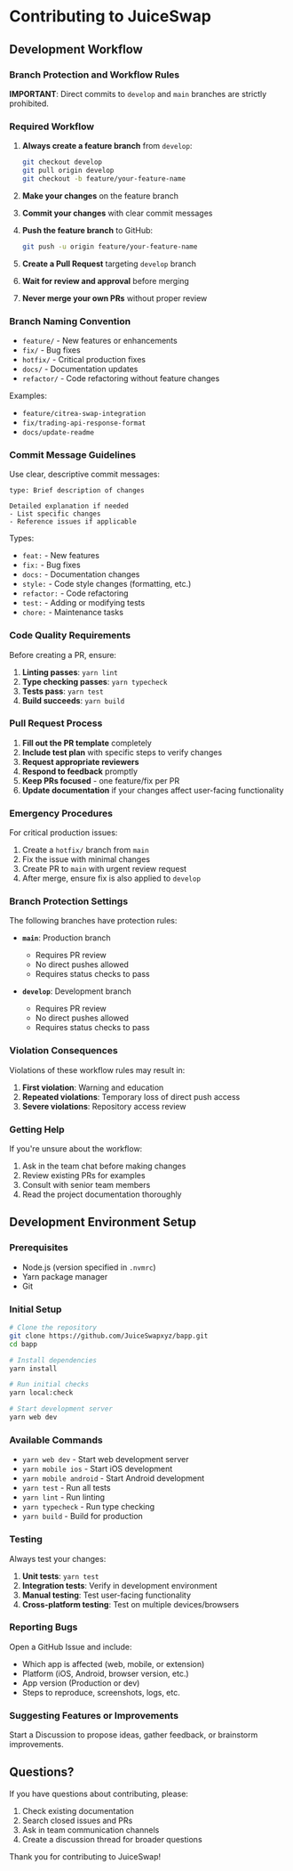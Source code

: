 # Contributing to JuiceSwap

## Development Workflow

### Branch Protection and Workflow Rules

**IMPORTANT**: Direct commits to `develop` and `main` branches are strictly prohibited.

### Required Workflow

1. **Always create a feature branch** from `develop`:
   ```bash
   git checkout develop
   git pull origin develop
   git checkout -b feature/your-feature-name
   ```

2. **Make your changes** on the feature branch
3. **Commit your changes** with clear commit messages
4. **Push the feature branch** to GitHub:
   ```bash
   git push -u origin feature/your-feature-name
   ```

5. **Create a Pull Request** targeting `develop` branch
6. **Wait for review and approval** before merging
7. **Never merge your own PRs** without proper review

### Branch Naming Convention

- `feature/` - New features or enhancements
- `fix/` - Bug fixes
- `hotfix/` - Critical production fixes
- `docs/` - Documentation updates
- `refactor/` - Code refactoring without feature changes

Examples:
- `feature/citrea-swap-integration`
- `fix/trading-api-response-format`
- `docs/update-readme`

### Commit Message Guidelines

Use clear, descriptive commit messages:

```
type: Brief description of changes

Detailed explanation if needed
- List specific changes
- Reference issues if applicable
```

Types:
- `feat:` - New features
- `fix:` - Bug fixes
- `docs:` - Documentation changes
- `style:` - Code style changes (formatting, etc.)
- `refactor:` - Code refactoring
- `test:` - Adding or modifying tests
- `chore:` - Maintenance tasks

### Code Quality Requirements

Before creating a PR, ensure:

1. **Linting passes**: `yarn lint`
2. **Type checking passes**: `yarn typecheck`
3. **Tests pass**: `yarn test`
4. **Build succeeds**: `yarn build`

### Pull Request Process

1. **Fill out the PR template** completely
2. **Include test plan** with specific steps to verify changes
3. **Request appropriate reviewers**
4. **Respond to feedback** promptly
5. **Keep PRs focused** - one feature/fix per PR
6. **Update documentation** if your changes affect user-facing functionality

### Emergency Procedures

For critical production issues:

1. Create a `hotfix/` branch from `main`
2. Fix the issue with minimal changes
3. Create PR to `main` with urgent review request
4. After merge, ensure fix is also applied to `develop`

### Branch Protection Settings

The following branches have protection rules:

- **`main`**: Production branch
  - Requires PR review
  - No direct pushes allowed
  - Requires status checks to pass

- **`develop`**: Development branch
  - Requires PR review
  - No direct pushes allowed
  - Requires status checks to pass

### Violation Consequences

Violations of these workflow rules may result in:

1. **First violation**: Warning and education
2. **Repeated violations**: Temporary loss of direct push access
3. **Severe violations**: Repository access review

### Getting Help

If you're unsure about the workflow:

1. Ask in the team chat before making changes
2. Review existing PRs for examples
3. Consult with senior team members
4. Read the project documentation thoroughly

## Development Environment Setup

### Prerequisites

- Node.js (version specified in `.nvmrc`)
- Yarn package manager
- Git

### Initial Setup

```bash
# Clone the repository
git clone https://github.com/JuiceSwapxyz/bapp.git
cd bapp

# Install dependencies
yarn install

# Run initial checks
yarn local:check

# Start development server
yarn web dev
```

### Available Commands

- `yarn web dev` - Start web development server
- `yarn mobile ios` - Start iOS development
- `yarn mobile android` - Start Android development
- `yarn test` - Run all tests
- `yarn lint` - Run linting
- `yarn typecheck` - Run type checking
- `yarn build` - Build for production

### Testing

Always test your changes:

1. **Unit tests**: `yarn test`
2. **Integration tests**: Verify in development environment
3. **Manual testing**: Test user-facing functionality
4. **Cross-platform testing**: Test on multiple devices/browsers

### Reporting Bugs

Open a GitHub Issue and include:

- Which app is affected (web, mobile, or extension)
- Platform (iOS, Android, browser version, etc.)
- App version (Production or dev)
- Steps to reproduce, screenshots, logs, etc.

### Suggesting Features or Improvements

Start a Discussion to propose ideas, gather feedback, or brainstorm improvements.

## Questions?

If you have questions about contributing, please:

1. Check existing documentation
2. Search closed issues and PRs
3. Ask in team communication channels
4. Create a discussion thread for broader questions

Thank you for contributing to JuiceSwap!
